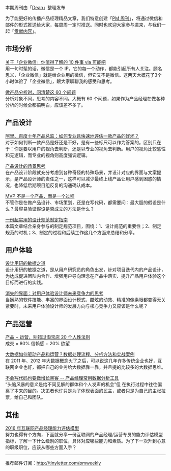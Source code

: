 本期周刊由「[Dean](http://pmweekly.com/contributors/#dean)」整理发布     

为了能更好的传播产品经理精品文章，我们特意创建「[PM 周刊](http://pmweekly.com/)」，将通过微信和邮件的形式推送给大家，每周周一定时推送。同时也欢迎大家参与进来，与我们一起「[贡献内容](https://github.com/vincent4j/pmweekly.com/issues/new)」。    

## 市场分析

[关于「企业微信」你值得了解的 10 件事 via 可能吧](http://mp.weixin.qq.com/s?__biz=MjM5ODQwMjA4MA==&mid=401614332&idx=1&sn=97abf02c28c9eb290619654a451e567d&scene=23&srcid=0309TEUStfXSEw8cagr49HFq#rd)   
用一句时髦的话，微信是一个 IP，它的每一个动作，都能引起所有人关注。顾名思义，「企业微信」就是给企业用的微信，但它又不是微信。这两天大概花了3个小时体验了「企业微信」，跟大家聊聊我的感受和思考。   

[做产品分析时，问清楚这 60 个问题](http://zaodula.com/archives/19561.html)  
分析对象不同，思考的内容不同。大概有 60 个问题，如果作为产品经理在做各种分析的时候全都搞明白，应该差不多了。

## 产品设计

[阿里、百度十年产品总监：如何专业且快速地评估一款产品的好坏？](http://mp.weixin.qq.com/s?__biz=MjM5NTQ5MjIyMA==&mid=404770775&idx=2&sn=de8f4b60287b204a275f6a9dd318e1e2&scene=23&srcid=031110lT7JQ5rgh3ALbjfLVu#rd)   
对于如何判断一款产品是好还是不好，是有一些标尺可以作为答案的。区别只在于：你是要以用户的视角去判断，还是以专业的视角去判断。用户的视角比较感性和无逻辑，而专业的视角则高度强调逻辑。   

[产品设计的场景思考](https://medium.com/@akikozhang/%E4%BA%A7%E5%93%81%E8%AE%BE%E8%AE%A1%E7%9A%84%E5%9C%BA%E6%99%AF%E6%80%9D%E8%80%83-45db03c49ec#.m5z6e9vfh)    
在产品设计阶段就充分考虑到各种奇怪的特殊场景，并设计对应的界面与文案提示，是产品设计师的责任之一，这样可以减少最终上线产品让用户感到困惑的情况，也降低后期项目组反复的沟通确认成本。

[MVP 不是一个产品，而是一个过程](https://medium.com/a-theater/mvp-%E4%B8%8D%E6%98%AF%E4%B8%80%E4%B8%AA%E4%BA%A7%E5%93%81-%E8%80%8C%E6%98%AF%E4%B8%80%E4%B8%AA%E8%BF%87%E7%A8%8B-6ae1ca79446a#.4w14n3sqk)   
不管你是在做产品设计、市场策划，还是在写代码，都需要问：最大胆的假设是什么？最容易验证假设是否成立的方法是什么？   

[一份超实用的设计规范制定指南](https://mp.weixin.qq.com/s?__biz=MjM5NjA3ODI3Ng==&mid=401924284&idx=1&sn=db08959b9980d1bc69bececcf648e567&scene=0&key=710a5d99946419d9e2fddd61a3986497edf39b72633e9d2e0f50d9194b3ed6748a7bf9ed39efc7497db8a3b907107d42&ascene=0&uin=NDgwNzA1&devicetype=iMac+MacBookPro11%2C1+OSX+OSX+10.11.3+build(15D21)&version=11020201&pass_ticket=2dLaql0TK3n%2B1uGtdW60JgoTx7sbaNIds6%2FAIPPRAdw%3D)     
本篇文章结合亲身参与的制定规范项目，围绕：1、设计规范的重要性；2、制定规范的时机；3、制定的过程和后续工作这几个方面来总结和分享。   

## 用户体验

[设计用研的敏捷之道](https://isux.tencent.com/agile-user-research-for-design.html)   
设计用研的敏捷之道，是从用户研究员的角色出发，针对项目迭代内的产品设计，为达成促进团队内合作、增强用户导向理念在产品中落实、提升产品用户体验这个目标而进行的实践。  

[消失的界面：对用户体验设计师未来竞争力的思考](https://medium.com/@akikozhang/%E6%B6%88%E5%A4%B1%E7%9A%84%E7%95%8C%E9%9D%A2-%E5%AF%B9%E7%94%A8%E6%88%B7%E4%BD%93%E9%AA%8C%E8%AE%BE%E8%AE%A1%E5%B8%88%E6%9C%AA%E6%9D%A5%E7%AB%9E%E4%BA%89%E5%8A%9B%E7%9A%84%E6%80%9D%E8%80%83-5be8884b381b#.v1trjxkbh)   
当娴熟的软件技能、丰富的界面设计模式、酷炫的动效、精准的像素眼都变得无关紧要时，未来用户体验设计师的发展方向与核心竞争力又应该是什么呢？

## 产品运营

[产品 + 运营，别错过淘宝店 20 个人性法则](http://mp.weixin.qq.com/s?__biz=MjM5NTQ5MjIyMA==&mid=404743814&idx=2&sn=dbc497d5e96b1f167c10b7e3985a8a8a&scene=23&srcid=0310uXWpy5J9sUybDbBJ2AlN#rd)   
成交 = 80% 信赖感 + 20% 欲望   

[大数据如何驱动产品和运营？数据处理流程、分析方法和实战案例](http://mp.weixin.qq.com/s?__biz=MjM5OTEwNjI2MA==&mid=403321064&idx=1&sn=4c0af2d63a4db3ec4fe980ac609d4ff4&scene=23&srcid=0312rxu7ZozKFDh7Zpl9kk6B#rd)     
在 2011 年、2012 年大数据概念火了之后，可以说这几年许多传统企业也好，互联网企业也好，都把自己的业务给大数据靠一靠，并且提的比较多的大数据思维。   

[不会写代码也要做增长黑客 -- 产品经理常用数据分析工具](http://www.pmcaff.com/entry?id=2000000000010548&from=label&pmc_param%5Blabel_name%5D=%E7%83%AD%E9%97%A8)   
“头脑风暴的意义是给不同见解的群体和个人发声的机会”但 在执行过程中往往偏离了本来的目的。决策者也许只是为了体现表面的民主，或者只是为自己的主张拉票，给自己和团队。

## 其他

[2016 年互联网产品经理能力评估模型](http://www.pmcaff.com/entry?id=2000000000010565&from=label&pmc_param%5Blabel_name%5D=%E7%83%AD%E9%97%A8)   
努力也得有个方向，下面就分享一份互联网的产品经理/运营专员的能力评估模型指标，了解一下什么级别的职位，具体对应哪些能力和素质。为了下一次升到心意的职级职位，应该从哪些方面入手？ 

---
推荐邮件订阅：<http://tinyletter.com/pmweekly>  
      
  
 
